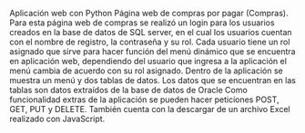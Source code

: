 Aplicación web con Python
Página web de compras por pagar (Compras). Para esta página web de compras se realizó un login para los usuarios creados en la base de datos de SQL server, en el cual los usuarios cuentan con el nombre de registro, la contraseña y su rol. Cada usuario tiene un rol asignado que sirve para hacer función del menú dinámico que se encuentra en aplicación web, dependiendo del usuario que ingresa a la aplicación el menú cambia de acuerdo con su rol asignado. Dentro de la aplicación se muestra un menú y dos tablas de datos. Los datos que se encuentran en las tablas son datos extraídos de la base de datos de Oracle
Como funcionalidad extras de la aplicación se pueden hacer peticiones POST, GET, PUT y DELETE. También cuenta con la descargar de un archivo Excel realizado con JavaScript.

